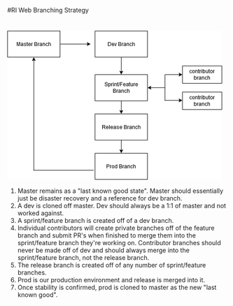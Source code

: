 #RI Web Branching Strategy

#
![alt text](https://github.com/rockimmortal/riweb/blob/master/riweb-branching.png?raw=true "branching")

1. Master remains as a "last known good state". Master should essentially just be disaster recovery and a reference for dev branch.
2. A dev is cloned off master. Dev should always be a 1:1 of master and not worked against.
3. A sprint/feature branch is created off of a dev branch.
4. Individual contributors will create private branches off of the feature branch and submit PR's when finished to merge them into the sprint/feature branch they're working on. Contributor branches should never be made off of dev and should always merge into the sprint/feature branch, not the release branch.
5. The release branch is created off of any number of sprint/feature branches.
6. Prod is our production environment and release is merged into it.
7. Once stability is confirmed, prod is cloned to master as the new "last known good".
#
